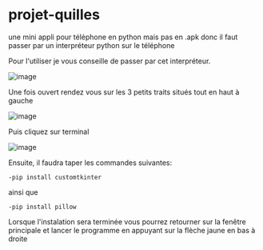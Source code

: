 # projet-quilles
une mini appli pour téléphone en python mais pas en .apk donc il faut passer par un interpréteur python sur le téléphone

Pour l'utiliser je vous conseille de passer par cet interpréteur.

![image](https://user-images.githubusercontent.com/85625458/181009910-3cd15f99-618c-4013-8082-f5807b998b35.png)


Une fois ouvert rendez vous sur les 3 petits traits situés tout en haut à gauche

![image](https://user-images.githubusercontent.com/85625458/181011030-d5e811bc-bc60-4a94-95ba-04fd6e59f9f3.png)


Puis cliquez sur terminal

![image](https://user-images.githubusercontent.com/85625458/181012268-b7da67aa-bea9-4a0b-9115-ee4feb19f865.png)


Ensuite, il faudra taper les commandes suivantes:

    -pip install customtkinter
    
  ainsi que
  
    -pip install pillow
  
Lorsque l'instalation sera terminée vous pourrez retourner sur la fenêtre principale et lancer le programme en appuyant sur la flèche jaune en bas à droite
